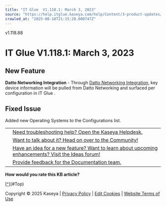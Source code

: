 ```yaml
---
title: "IT Glue  V1.118.1: March 3, 2023"
source: "https://help.itglue.kaseya.com/help/Content/3-product-updates/it-glue-release-notes/it-glue-release-notes-v1-118-1-2023-03-03.html"
crawled_at: "2025-08-18T21:15:20.000747Z"
---
```


v1.118.88

# IT Glue V1.118.1: March 3, 2023

## New Feature

**Datto Networking Integration** - Through [Datto Networking Integration](../../1-admin/other-integrations/datto-networking-integration.html), key device information will be pulled from Datto Networking and surfaced per configuration in IT Glue .

## Fixed Issue

Added new Operating Systems to the Configurations list.

|  |  |
| --- | --- |
|  | [Need troubleshooting help? Open the Kaseya Helpdesk.](https://helpdesk.kaseya.com/) |
|  | [Want to talk about it? Head on over to the Community!](https://community.kaseya.com/it-operations) |
|  | [Have an idea for a new feature? Want to learn about upcoming enhancements? Visit the Ideas forum!](https://community.kaseya.com/ideas/categories/ITGlue-ideas-portal) |
|  | [Provide feedback for the Documentation team.](javascript:(function()%7BSendLinkByMail()%3B%7D)()%3B) |

**How would you rate this KB article?**

[[^](#Top)](#Top)

Copyright © 2025 Kaseya | [Privacy Policy](https://www.kaseya.com/legal/kaseya-privacy-statement/) | [Edit Cookies](#) | [Website Terms of Use](https://www.kaseya.com/legal/website-terms-of-use/)
